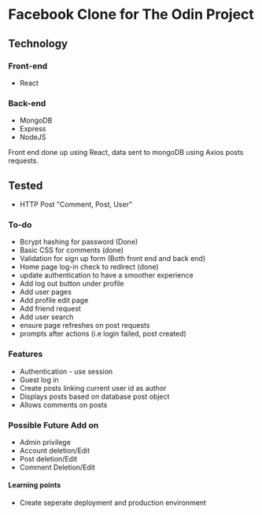 # Facebook Clone for The Odin Project

## Technology
### Front-end
- React
### Back-end
- MongoDB
- Express
- NodeJS

Front end done up using React, data sent to mongoDB using Axios posts requests.

## Tested
- HTTP Post "Comment, Post, User"

### To-do
- Bcrypt hashing for password (Done)
- Basic CSS for comments (done)
- Validation for sign up form (Both front end and back end)
- Home page log-in check to redirect (done)
- update authentication to have a smoother experience
- Add log out button under profile
- Add user pages
- Add profile edit page
- Add friend request 
- Add user search
- ensure page refreshes on post requests
- prompts after actions (i.e login failed, post created)


### Features 
- Authentication - use session
- Guest log in 
- Create posts linking current user id as author
- Displays posts based on database post object
- Allows comments on posts

### Possible Future Add on
- Admin privilege
- Account deletion/Edit
- Post deletion/Edit
- Comment Deletion/Edit

#### Learning points
- Create seperate deployment and production environment
